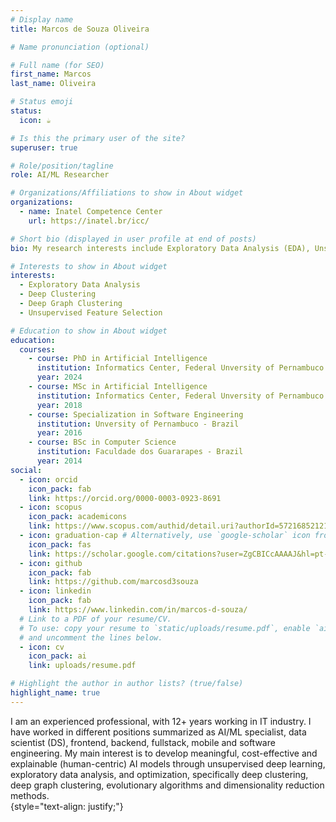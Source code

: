 ```yaml
---
# Display name
title: Marcos de Souza Oliveira

# Name pronunciation (optional)

# Full name (for SEO)
first_name: Marcos
last_name: Oliveira

# Status emoji
status:
  icon: ☕️

# Is this the primary user of the site?
superuser: true

# Role/position/tagline
role: AI/ML Researcher

# Organizations/Affiliations to show in About widget
organizations:
  - name: Inatel Competence Center
    url: https://inatel.br/icc/

# Short bio (displayed in user profile at end of posts)
bio: My research interests include Exploratory Data Analysis (EDA), Unsupervised Deep Learning, Clustering, Optimization, and Feature Selection.

# Interests to show in About widget
interests:
  - Exploratory Data Analysis
  - Deep Clustering
  - Deep Graph Clustering 
  - Unsupervised Feature Selection

# Education to show in About widget
education:
  courses:
    - course: PhD in Artificial Intelligence
      institution: Informatics Center, Federal Unversity of Pernambuco - Brazil
      year: 2024
    - course: MSc in Artificial Intelligence
      institution: Informatics Center, Federal Unversity of Pernambuco - Brazil
      year: 2018
    - course: Specialization in Software Engineering 
      institution: Unversity of Pernambuco - Brazil
      year: 2016
    - course: BSc in Computer Science
      institution: Faculdade dos Guararapes - Brazil
      year: 2014
social:
  - icon: orcid
    icon_pack: fab
    link: https://orcid.org/0000-0003-0923-8691
  - icon: scopus
    icon_pack: academicons
    link: https://www.scopus.com/authid/detail.uri?authorId=57216852121
  - icon: graduation-cap # Alternatively, use `google-scholar` icon from `ai` icon pack
    icon_pack: fas
    link: https://scholar.google.com/citations?user=ZgCBICcAAAAJ&hl=pt-BR
  - icon: github
    icon_pack: fab
    link: https://github.com/marcosd3souza
  - icon: linkedin
    icon_pack: fab
    link: https://www.linkedin.com/in/marcos-d-souza/
  # Link to a PDF of your resume/CV.
  # To use: copy your resume to `static/uploads/resume.pdf`, enable `ai` icons in `params.yaml`,
  # and uncomment the lines below.
  - icon: cv
    icon_pack: ai
    link: uploads/resume.pdf

# Highlight the author in author lists? (true/false)
highlight_name: true
---
```


I am an experienced professional, with 12+ years working in IT industry. I have worked in different positions summarized as AI/ML specialist, data scientist (DS), frontend, backend, fullstack, mobile and software engineering. My main interest is to develop meaningful, cost-effective and explainable (human-centric) AI models through unsupervised deep learning, exploratory data analysis, and optimization, specifically deep clustering, deep graph clustering, evolutionary algorithms and dimensionality reduction methods.  
{style="text-align: justify;"}
